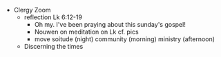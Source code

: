 - Clergy Zoom
	- reflection Lk 6:12-19
		- Oh my. I've been praying about this sunday's gospel!
		- Nouwen on meditation on Lk cf. pics
		- move soitude (night) community (morning) ministry (afternoon)
	- Discerning the times